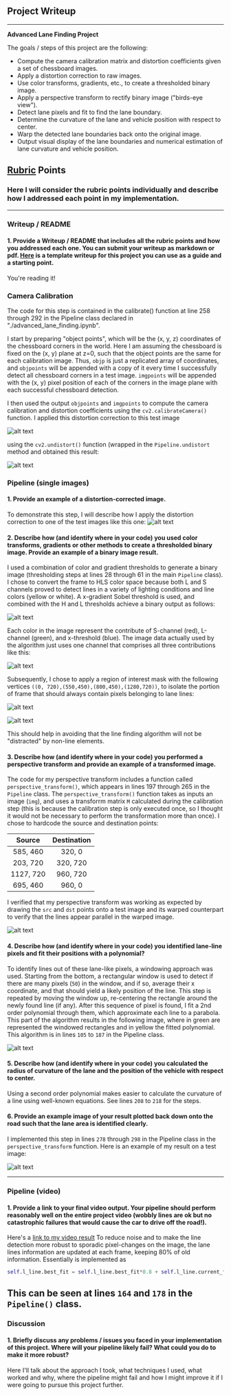 ## Project Writeup


---

**Advanced Lane Finding Project**

The goals / steps of this project are the following:

* Compute the camera calibration matrix and distortion coefficients given a set of chessboard images.
* Apply a distortion correction to raw images.
* Use color transforms, gradients, etc., to create a thresholded binary image.
* Apply a perspective transform to rectify binary image ("birds-eye view").
* Detect lane pixels and fit to find the lane boundary.
* Determine the curvature of the lane and vehicle position with respect to center.
* Warp the detected lane boundaries back onto the original image.
* Output visual display of the lane boundaries and numerical estimation of lane curvature and vehicle position.

[//]: # (Image References)
[chessboard_distorted]: ./distorted_chessboard.jpg "Distorted chessboard"
[chessboard_undistorted]: ./undistorted_chessboard.png "Undistorted chessboard"
[distorted]: ./distorted.png "Distorted scene"
[undistorted]: ./undistorted.png "Undistorted scene"

[binary]: ./binary.png "Binary"
[color_binary]: ./color_binary.png "Color binary"
[binary_warped]: ./binary_warped.png "Warp Example"
[masked_binary_region]: ./masked_binary_region.png "Masked binary"
[binary_region_with_mask]: ./binary_region_with_mask.png "Binary with mask"
[with_lines]: ./with_lines.png "lines"
[rect_w_lines]: ./rect_w_lines.png "rect and lines"
[rect_and_lines]: ./rect_and_lines.png "rect and lines"
[final]: ./final.png "Final"
[video1]: ./project_video_result.mp4 "Video"

## [Rubric](https://review.udacity.com/#!/rubrics/571/view) Points

### Here I will consider the rubric points individually and describe how I addressed each point in my implementation.  

---

### Writeup / README

#### 1. Provide a Writeup / README that includes all the rubric points and how you addressed each one.  You can submit your writeup as markdown or pdf.  [Here](https://github.com/udacity/CarND-Advanced-Lane-Lines/blob/master/writeup_template.md) is a template writeup for this project you can use as a guide and a starting point.  

You're reading it!

### Camera Calibration


The code for this step is contained in the calibrate() function at line 258 through 292 in the Pipeline class declared in  "./advanced_lane_finding.ipynb".  

I start by preparing "object points", which will be the (x, y, z) coordinates of the chessboard corners in the world. Here I am assuming the chessboard is fixed on the (x, y) plane at z=0, such that the object points are the same for each calibration image.  Thus, `objp` is just a replicated array of coordinates, and `objpoints` will be appended with a copy of it every time I successfully detect all chessboard corners in a test image.  `imgpoints` will be appended with the (x, y) pixel position of each of the corners in the image plane with each successful chessboard detection.  

I then used the output `objpoints` and `imgpoints` to compute the camera calibration and distortion coefficients using the `cv2.calibrateCamera()` function.  I applied this distortion correction to this test image

![alt text][chessboard_distorted]

 using the `cv2.undistort()` function (wrapped in the `Pipeline.undistort` method and obtained this result: 

![alt text][chessboard_undistorted]

### Pipeline (single images)

#### 1. Provide an example of a distortion-corrected image.

To demonstrate this step, I will describe how I apply the distortion correction to one of the test images like this one:
![alt text][distorted]

#### 2. Describe how (and identify where in your code) you used color transforms, gradients or other methods to create a thresholded binary image.  Provide an example of a binary image result.

I used a combination of color and gradient thresholds to generate a binary image (thresholding steps at lines 28 through 61 in the main `Pipeline` class). I chose to convert the frame to HLS color space because both L and S channels proved to detect lines in a variety of lighting conditions and line colors (yellow or white). A x-gradient Sobel threshold is used, and combined with the H and L thresholds achieve a binary output as follows:

![alt text][color_binary]

Each color in the image represent the contribute of S-channel (red), L-channel (green), and x-threshold (blue). The image data actually used by the algorithm just uses one channel that comprises all three contributions like this:

![alt text][binary]

Subsequently, I chose to apply a region of interest mask with the following vertices `((0, 720),(550,450),(800,450),(1280,720))`, to isolate the portion of frame that should always contain pixels belonging to lane lines:

![alt text][binary_region_with_mask]

![alt text][masked_binary_region]

This should help in avoiding that the line finding algorithm will not be "distracted" by non-line elements.

#### 3. Describe how (and identify where in your code) you performed a perspective transform and provide an example of a transformed image.

The code for my perspective transform includes a function called `perspective_transform()`, which appears in lines 197 through 265 in the `Pipeline` class. The `perspective_transform()` function takes as inputs an image (`img`), and uses a transforrm matrix `M` calculated during the calibration step (this is because the calibration step is only executed once, so I thought it would not be necessary to perform the transformation more than once).  I chose to hardcode the source and destination points:

| Source        | Destination   | 
|:-------------:|:-------------:| 
| 585, 460      | 320, 0        | 
| 203, 720      | 320, 720      |
| 1127, 720     | 960, 720      |
| 695, 460      | 960, 0        |

I verified that my perspective transform was working as expected by drawing the `src` and `dst` points onto a test image and its warped counterpart to verify that the lines appear parallel in the warped image.

![alt text][binary_warped]

#### 4. Describe how (and identify where in your code) you identified lane-line pixels and fit their positions with a polynomial?

To identify lines out of these lane-like pixels, a windowing approach was used. Starting from the bottom, a rectangular window is used to detect if there are many pixels (`50`) in the window, and if so, average their x coordinate, and that should yield a likely position of the line. This step is repeated by moving the window up, re-centering the rectangle around the newly found line (if any).
After this sequence of pixel is found, I fit a 2nd order polynomial through them, which approximate each line to a parabola. This part of the algorithm results in the following image, where in green are represented the windowed rectangles and in yellow the fitted polynomial. This algorithm is in lines `105` to `187` in the Pipeline class.

![alt text][rect_and_lines]

#### 5. Describe how (and identify where in your code) you calculated the radius of curvature of the lane and the position of the vehicle with respect to center.

Using a second order polynomial makes easier to calculate the curvature of a line using well-known equations. See lines `208` to `218` for the steps.

#### 6. Provide an example image of your result plotted back down onto the road such that the lane area is identified clearly.

I implemented this step in lines  `278` through `298` in the Pipeline class in the `perspective_transform` function.  Here is an example of my result on a test image:

![alt text][final]

---

### Pipeline (video)

#### 1. Provide a link to your final video output.  Your pipeline should perform reasonably well on the entire project video (wobbly lines are ok but no catastrophic failures that would cause the car to drive off the road!).

Here's a [link to my video result](./project_video_result.mp4)
To reduce noise and to make the line detection more robust to sporadic pixel-changes on the image, the lane lines information are updated at each frame, keeping 80% of old information. Essentially is implemented as
```python
self.l_line.best_fit = self.l_line.best_fit*0.8 + self.l_line.current_fit*0.2
```

This can be seen at lines `164` and `178` in the `Pipeline()` class.
---

### Discussion

#### 1. Briefly discuss any problems / issues you faced in your implementation of this project.  Where will your pipeline likely fail?  What could you do to make it more robust?

Here I'll talk about the approach I took, what techniques I used, what worked and why, where the pipeline might fail and how I might improve it if I were going to pursue this project further.  
